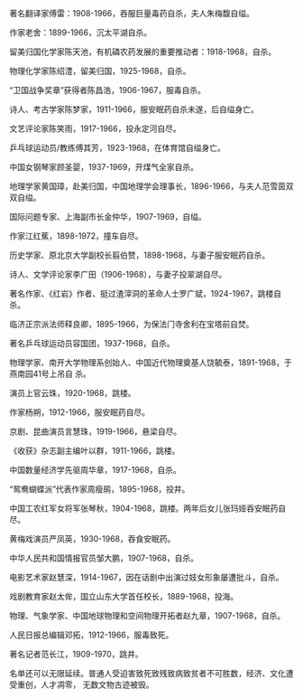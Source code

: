 著名翻译家傅雷：1908-1966，吞服巨量毒药⾃杀，夫⼈朱梅馥⾃缢。

作家⽼舍：1899-1966，沉太平湖⾃杀。

留美归国化学家陈天池，有机磷农药发展的重要推动者：1918-1968，⾃杀。

物理化学家陈绍澧，留美归国，1925-1968，⾃杀。

“卫国战争奖章”获得者陈昌浩，1906-1967，服毒⾃杀。

诗⼈、考古学家陈梦家，1911-1966，服安眠药⾃杀未遂，后⾃缢⾝亡。

⽂艺评论家陈笑⾬，1917-1966，投永定河⾃尽。

乒乓球运动员/教练傅其芳，1923-1968，在体育馆⾃缢⾝亡。

中国⼥钢琴家顾圣婴，1937-1969，开煤⽓全家⾃杀。

地理学家⻩国璋，赴美归国，中国地理学会理事⻓，1896-1966，与夫⼈范雪茵双双⾃缢。

国际问题专家、上海副市⻓⾦仲华，1907-1969，⾃缢。

作家江红蕉，1898-1972，撞⻋⾃尽。

历史学家、原北京⼤学副校⻓翦伯赞，1898-1968，与妻⼦服安眠药⾃杀。

诗⼈、⽂学评论家李⼴⽥（1906-1968），与妻⼦投翠湖⾃尽。

著名作家、《红岩》作者、挺过渣滓洞的⾰命⼈⼠罗⼴斌，1924-1967，跳楼⾃杀。

临济正宗派法师释良卿，1895-1966，为保法⻔寺舍利在宝塔前⾃焚。

著名乒乓球运动员容国团，1937-1968，⾃杀。

物理学家、南开⼤学物理系创始⼈、中国近代物理奠基⼈饶毓泰，1891-1968，于燕南园41号上吊⾃
杀。

演员上官云珠，1920-1968，跳楼。

作家杨朔，1912-1966，服安眠药⾃尽。

京剧、昆曲演员⾔慧珠，1919-1966，悬梁⾃尽。

《收获》杂志副主编叶以群，1911-1966，跳楼。

中国数量经济学先驱周华章，1917-1968，⾃杀。

“鸳鸯蝴蝶派”代表作家周瘦鹃，1895-1968，投井。

中国⼯农红军⼥将军张琴秋，1904-1968，跳楼。两年后⼥⼉张玛娅吞安眠药⾃尽。

⻩梅戏演员严凤英，1930-1968，吞⻝安眠药。

中华⼈⺠共和国情报官员邹⼤鹏，1907-1968，⾃杀。

电影艺术家赵慧深，1914-1967，因在话剧中出演过妓⼥形象屡遭批⽃，⾃杀。

戏剧教育家赵太侔，国⽴⼭东⼤学⾸任校⻓，1889-1968，投海。

物理、⽓象学家、中国地球物理和空间物理开拓者赵九章，1907-1968，⾃杀。

⼈⺠⽇报总编辑邓拓，1912-1966，服毒致死。

著名记者范⻓江，1909-1970，跳井。

名单还可以⽆限延续。普通⼈受迫害致死致残致病致贫者不可胜数，经济、⽂化遭受重创，⼈才凋零，
⽆数⽂物古迹被毁。